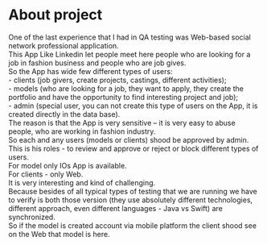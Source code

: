<h1>About project</h1>
One of the last experience that I had in QA testing was Web-based social network professional application.
<br>
This App Like Linkedin let people meet here people who are looking for a job in fashion business and people who are job gives.
<br>
So the App has wide few different types of users:
<br>
 - clients (job givers, create projects, castings, different activities); 
 <br>
 - models (who are looking for a job, they want to apply, they create the portfolio and have the opportunity to find interesting project and job);
 <br>
 - admin (special user, you can not create this type of users on the App, it is created directly in the data base).
 <br>
The reason is that the App is very sensitive – it is very easy to abuse people, who are working in fashion industry.
<br>
So each and any users (models or clients) shood be approved by admin. This is his roles - to review and approve or reject or block different types of users.
<br>
For model only IOs App is available.
<br>
For clients - only Web.
<br>
It is very interesting and kind of challenging.
<br>
Because besides of all typical types of testing that we are running we have to verify is both those version (they use absolutely different technologies, different approach, even different languages - Java vs Swift) are synchronized.
<br>
So if the model is created account via mobile platform the client shood see on the Web that model is here.

